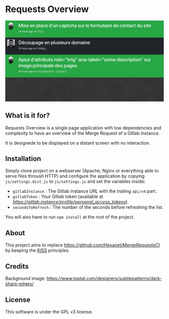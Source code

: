 # Requests Overview

![](https://raw.githubusercontent.com/martin-damien/requests-overview/master/img/screenshot.png)

## What is it for?

Requests Overview is a single page application with low dependencies and complexity to have
an overview of the Merge Request of a Gitlab instance.

It is designede to be displayed on a distant screen with no interaction.

## Installation

Simply clone project on a webserver (Apache, Nginx or everything able to 
serve files throush HTTP) and configure the application by copying
`js/settings.dist.js` to `js/settings.js` and set the variables inside:

- `gitlabInstance` : The Gitlab instance URL with the trailing `api/v4` part.
- `gitlabToken` : Your Gitlab token (available at *https://gitlab.instance/profile/personal_access_tokens*).
- `secondsToRefresh` : The number of the seconds before refreshing the list.

You will also have to run `npm install` at the root of the project.

## About

This project aims to replace https://github.com/Hexanet/MergeRequestsCI
by keeping the [KISS](https://en.wikipedia.org/wiki/KISS_principle)
principles.

## Credits

Background image: https://www.toptal.com/designers/subtlepatterns/dark-sharp-edges/

## License

This software is under the GPL v3 license.